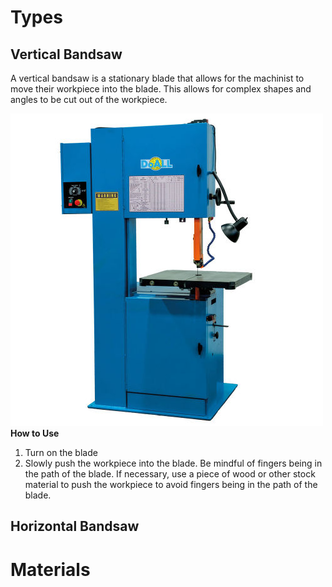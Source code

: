 <!-- TITLE: Bandsaw -->
<!-- SUBTITLE: A Bandsaw is a power saw with a long blade that can make either horizontal or vertical cuts. It can cut a variety of materials with different sizes. -->

# Types
## Vertical Bandsaw
A vertical bandsaw is a stationary blade that allows for the machinist to move their workpiece into the blade. This allows for complex shapes and angles to be cut out of the workpiece.

![Vertical Bandsaw](/uploads/vertical-bandsaw.jpg "Vertical Bandsaw")
__How to Use__
1. Turn on the blade
2. Slowly push the workpiece into the blade. Be mindful of fingers being in the path of the blade. If necessary, use a piece of wood or other stock material to push the workpiece to avoid fingers being in the path of the blade.

## Horizontal Bandsaw


# Materials
